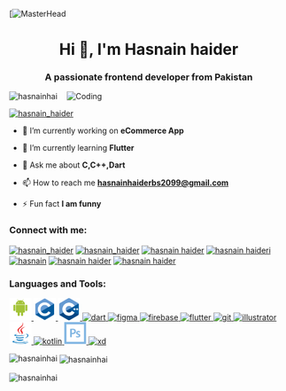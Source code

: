 [![MasterHead](https://miro.medium.com/max/1400/1*vkfI4nFNheC5v0p7wzDtGg.gif)
<h1 align="center">Hi 👋, I'm Hasnain haider</h1>
<h3 align="center">A passionate frontend developer from Pakistan</h3>
<img align="right" alt="Coding" width="400" src="https://wordsandactions12342078.files.wordpress.com/2021/12/pexels-sora-shimazaki-5935791.jpg?w=1200">

<p align="left"> <img src="https://komarev.com/ghpvc/?username=hasnainhai&label=Profile%20views&color=0e75b6&style=flat" alt="hasnainhai" /> </p>

<p align="left"> <a href="https://twitter.com/hasnain_haider" target="blank"><img src="https://img.shields.io/twitter/follow/hasnain_haider?logo=twitter&style=for-the-badge" alt="hasnain_haider" /></a> </p>

- 🔭 I’m currently working on **eCommerce App**

- 🌱 I’m currently learning **Flutter**

- 💬 Ask me about **C,C++,Dart**

- 📫 How to reach me **hasnainhaiderbs2099@gmail.com**

- ⚡ Fun fact **I am funny**

<h3 align="left">Connect with me:</h3>
<p align="left">
<a href="https://twitter.com/hasnain_haider" target="blank"><img align="center" src="https://raw.githubusercontent.com/rahuldkjain/github-profile-readme-generator/master/src/images/icons/Social/twitter.svg" alt="hasnain_haider" height="30" width="40" /></a>
<a href="https://linkedin.com/in/hasnain_haider" target="blank"><img align="center" src="https://raw.githubusercontent.com/rahuldkjain/github-profile-readme-generator/master/src/images/icons/Social/linked-in-alt.svg" alt="hasnain_haider" height="30" width="40" /></a>
<a href="https://stackoverflow.com/users/hasnain haider" target="blank"><img align="center" src="https://raw.githubusercontent.com/rahuldkjain/github-profile-readme-generator/master/src/images/icons/Social/stack-overflow.svg" alt="hasnain haider" height="30" width="40" /></a>
<a href="https://fb.com/hasnain haideri" target="blank"><img align="center" src="https://raw.githubusercontent.com/rahuldkjain/github-profile-readme-generator/master/src/images/icons/Social/facebook.svg" alt="hasnain haideri" height="30" width="40" /></a>
<a href="https://instagram.com/hasnain" target="blank"><img align="center" src="https://raw.githubusercontent.com/rahuldkjain/github-profile-readme-generator/master/src/images/icons/Social/instagram.svg" alt="hasnain" height="30" width="40" /></a>
<a href="https://dribbble.com/hasnain haider" target="blank"><img align="center" src="https://raw.githubusercontent.com/rahuldkjain/github-profile-readme-generator/master/src/images/icons/Social/dribbble.svg" alt="hasnain haider" height="30" width="40" /></a>
<a href="https://www.behance.net/hasnain haider" target="blank"><img align="center" src="https://raw.githubusercontent.com/rahuldkjain/github-profile-readme-generator/master/src/images/icons/Social/behance.svg" alt="hasnain haider" height="30" width="40" /></a>
</p>

<h3 align="left">Languages and Tools:</h3>
<p align="left"> <a href="https://developer.android.com" target="_blank" rel="noreferrer"> <img src="https://raw.githubusercontent.com/devicons/devicon/master/icons/android/android-original-wordmark.svg" alt="android" width="40" height="40"/> </a> <a href="https://www.cprogramming.com/" target="_blank" rel="noreferrer"> <img src="https://raw.githubusercontent.com/devicons/devicon/master/icons/c/c-original.svg" alt="c" width="40" height="40"/> </a> <a href="https://www.w3schools.com/cpp/" target="_blank" rel="noreferrer"> <img src="https://raw.githubusercontent.com/devicons/devicon/master/icons/cplusplus/cplusplus-original.svg" alt="cplusplus" width="40" height="40"/> </a> <a href="https://dart.dev" target="_blank" rel="noreferrer"> <img src="https://www.vectorlogo.zone/logos/dartlang/dartlang-icon.svg" alt="dart" width="40" height="40"/> </a> <a href="https://www.figma.com/" target="_blank" rel="noreferrer"> <img src="https://www.vectorlogo.zone/logos/figma/figma-icon.svg" alt="figma" width="40" height="40"/> </a> <a href="https://firebase.google.com/" target="_blank" rel="noreferrer"> <img src="https://www.vectorlogo.zone/logos/firebase/firebase-icon.svg" alt="firebase" width="40" height="40"/> </a> <a href="https://flutter.dev" target="_blank" rel="noreferrer"> <img src="https://www.vectorlogo.zone/logos/flutterio/flutterio-icon.svg" alt="flutter" width="40" height="40"/> </a> <a href="https://git-scm.com/" target="_blank" rel="noreferrer"> <img src="https://www.vectorlogo.zone/logos/git-scm/git-scm-icon.svg" alt="git" width="40" height="40"/> </a> <a href="https://www.adobe.com/in/products/illustrator.html" target="_blank" rel="noreferrer"> <img src="https://www.vectorlogo.zone/logos/adobe_illustrator/adobe_illustrator-icon.svg" alt="illustrator" width="40" height="40"/> </a> <a href="https://www.java.com" target="_blank" rel="noreferrer"> <img src="https://raw.githubusercontent.com/devicons/devicon/master/icons/java/java-original.svg" alt="java" width="40" height="40"/> </a> <a href="https://kotlinlang.org" target="_blank" rel="noreferrer"> <img src="https://www.vectorlogo.zone/logos/kotlinlang/kotlinlang-icon.svg" alt="kotlin" width="40" height="40"/> </a> <a href="https://www.photoshop.com/en" target="_blank" rel="noreferrer"> <img src="https://raw.githubusercontent.com/devicons/devicon/master/icons/photoshop/photoshop-line.svg" alt="photoshop" width="40" height="40"/> </a> <a href="https://www.adobe.com/products/xd.html" target="_blank" rel="noreferrer"> <img src="https://cdn.worldvectorlogo.com/logos/adobe-xd.svg" alt="xd" width="40" height="40"/> </a> </p>

<p><img align="left" src="https://github-readme-stats.vercel.app/api/top-langs?username=hasnainhai&show_icons=true&locale=en&layout=compact" alt="hasnainhai" /></p>

<p>&nbsp;<img align="center" src="https://github-readme-stats.vercel.app/api?username=hasnainhai&show_icons=true&locale=en" alt="hasnainhai" /></p>

<p><img align="center" src="https://github-readme-streak-stats.herokuapp.com/?user=hasnainhai&" alt="hasnainhai" /></p>
